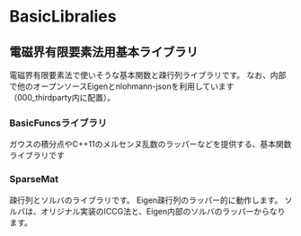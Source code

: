 # BasicLibralies
## 電磁界有限要素法用基本ライブラリ
電磁界有限要素法で使いそうな基本関数と疎行列ライブラリです。
なお、内部で他のオープンソースEigenとnlohmann-jsonを利用しています（000_thirdparty内に配置）。

### BasicFuncsライブラリ
ガウスの積分点やC++11のメルセンヌ乱数のラッパーなどを提供する、基本関数ライブラリです

### SparseMat
疎行列とソルバのライブラリです。
Eigen疎行列のラッパー的に動作します。
ソルバは、オリジナル実装のICCG法と、Eigen内部のソルバのラッパーからなります。

